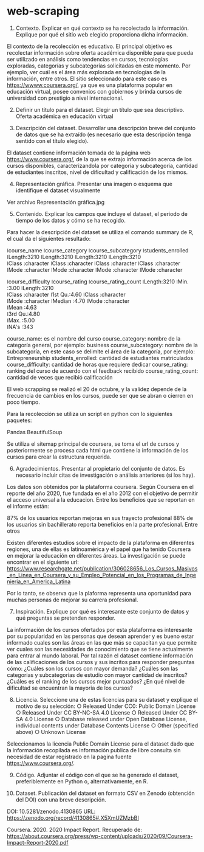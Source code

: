 # web-scraping

1. Contexto. Explicar en qué contexto se ha recolectado la información. Explique
por qué el sitio web elegido proporciona dicha información.

El contexto de la recolección es educativo. El principal objetivo es recolectar información sobre oferta académica disponible 
para que pueda ser utilizado en análisis como tendencias en cursos, tecnologías exploradas, categorías y subcategorías solicitadas
en este momento. Por ejemplo, ver cuál es el área más explorada en tecnologías de la información, entre otros. El sitio seleccionado
para este caso es https://wwww.coursera.org/, ya que es una plataforma popular en educación virtual, posee convenios con gobiernos
y brinda cursos de universidad con prestigio a nivel internacional.

2. Definir un título para el dataset. Elegir un título que sea descriptivo.
Oferta académica en educación virtual

3. Descripción del dataset. Desarrollar una descripción breve del conjunto de datos
que se ha extraído (es necesario que esta descripción tenga sentido con el título
elegido).

El dataset contiene información tomada de la página web https://www.coursera.org/, 
de la que se extrajo información acerca de los cursos disponibles, caracterizandola 
por categoria y subcategoria, cantidad de estudiantes inscritos, nivel de dificultad 
y calificación de los mismos.

4. Representación gráfica. Presentar una imagen o esquema que identifique el
dataset visualmente

Ver archivo Representación gráfica.jpg

5. Contenido. Explicar los campos que incluye el dataset, el periodo de tiempo de
los datos y cómo se ha recogido.


Para hacer la descripción del dataset se utiliza el comando summary de R, el cual da el siguientes resultado:

 ǀcourse_name        ǀcourse_category    ǀcourse_subcategory ǀstudents_enrolled 
 ǀLength:3210        ǀLength:3210        ǀLength:3210        ǀLength:3210       
 ǀClass :character   ǀClass :character   ǀClass :character   ǀClass :character  
 ǀMode  :character   ǀMode  :character   ǀMode  :character   ǀMode  :character  

 ǀcourse_difficulty  ǀcourse_rating  ǀcourse_rating_count
 ǀLength:3210        ǀMin.   :3.00   ǀLength:3210        
 ǀClass :character   ǀ1st Qu.:4.60   ǀClass :character   
 ǀMode  :character   ǀMedian :4.70   ǀMode  :character   
                     ǀMean   :4.63                      
                     ǀ3rd Qu.:4.80                      
                     ǀMax.   :5.00                      
                     ǀNA's   :343 


course_name: es el nombre del curso
course_category: nombre de la categoría general, por ejemplo: business
course_subcategory: nombre de la subcategoría, en este caso se delimite el área de la categoría, por ejemplo: Entrepreneurship
students_enrolled: cantidad de estudiantes matriculados
course_difficulty: cantidad de horas que requiere dedicar
course_rating: ranking del curso de acuerdo con el feedback recibido
course_rating_count: cantidad de veces que recibió calificación

El web scrapping se realizó el 20 de octubre, y la validez depende de la frecuencia de cambios en los cursos, puede ser que se abran o cierren 
en poco tiempo.

Para la recolección se utiliza un script en python con lo siguientes paquetes:

Pandas
BeautifulSoup

Se utiliza el sitemap principal de coursera, se toma el url de cursos y posteriormente se procesa cada html que contiene la información de 
los cursos para crear la estructura requerida.

6. Agradecimientos. Presentar al propietario del conjunto de datos. Es necesario
incluir citas de investigación o análisis anteriores (si los hay).

Los datos son obtenidos por la plataforma coursera. Según Coursera en el reporte del año 2020, fue fundada en el año 2012 con el objetivo
de permitir el acceso universal a la educacion. Entre los beneficios que se reportan en el informe están:

87% de los usuarios reportan mejoras en sus trayecto profesional
88% de los usuarios sin bachillerato reporta beneficios en la parte profesional.
Entre otros

Existen diferentes estudios sobre el impacto de la plataforma en diferentes regiones, una de ellas es latinoamérica y el papel que ha tenido
Coursera en mejorar la educación en diferentes áreas. La investigación se puede encontrar en el siguiente url: https://www.researchgate.net/publication/306028656_Los_Cursos_Masivos_en_Linea_en_Coursera_y_su_Empleo_Potencial_en_los_Programas_de_Ingenieria_en_America_Latina

Por lo tanto, se observa que la plaforma representa una oportunidad para muchas personas de mejorar su carrera profesional.



7. Inspiración. Explique por qué es interesante este conjunto de datos y qué
preguntas se pretenden responder.

La información de los cursos ofertados por esta plataforma es interesante por su popularidad en
las personas que desean aprender y es bueno estar informado cuales son las áreas en las que más
se capacitan ya que permite ver cuales son las necesidades de conocimiento que se tiene actualmente
para entrar al mundo laboral. Por tal razón el dataset contiene información de las calificaciones de
los cursos y sus incritos para responder preguntas cómo: ¿Cuáles son los cursos con mayor demanda?
¿Cuáles son las categorias y subcategorias de estudio con mayor cantidad de inscritos?
¿Cuáles es el ranking de los cursos mejor puntuados? ¿En qué nivel de dificultad se encuentran la
mayoria de los cursos?

8. Licencia. Seleccione una de estas licencias para su dataset y explique el motivo
de su selección:
○ Released Under CC0: Public Domain License
○ Released Under CC BY-NC-SA 4.0 License
○ Released Under CC BY-SA 4.0 License
○ Database released under Open Database License, individual contents under Database Contents License
○ Other (specified above)
○ Unknown License

Seleccionamos la licencia Public Domain License para el dataset dado que la información recopilada es 
información publica de libre consulta sin necesidad de estar registrado en la pagina fuente https://www.coursera.org/.

9. Código. Adjuntar el código con el que se ha generado el dataset, preferiblemente
en Python o, alternativamente, en R.

10. Dataset. Publicación del dataset en formato CSV en Zenodo (obtención del DOI)
con una breve descripción.

DOI: 10.5281/zenodo.4130865
URL: https://zenodo.org/record/4130865#.X5XmUZMzbBI


Coursera. 2020. 2020 Impact Report. Recuperado de: https://about.coursera.org/press/wp-content/uploads/2020/09/Coursera-Impact-Report-2020.pdf
